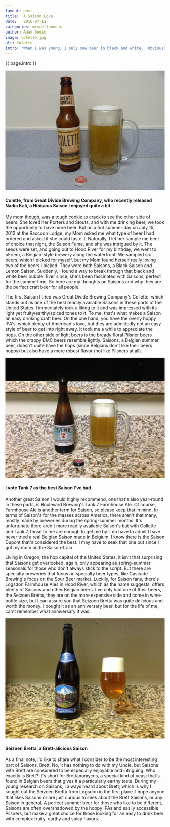 ```yaml
---
layout: post
title:  A Saison Love
date:   2016-07-11
categories: miscellaneous
author: Adam Bodie
image: colette.jpg
alt: Colette
intro: "When I was young, I only saw beer in black and white.  Obviously, I didn't drink beer, but my Mom occasionally drank beer, mainly when we went to the Oak Hills Brewpub, where she ordered the dark beers, the Porters and Stouts.  From then, I considered good beers to be dark, while crap beers like Bud, Miller and Coors as the bad beers.  It wasn't until I was 26 that I decided to try beer for the first time, as McMenamins on Allen and Murray. I had a sampler of dark and light beers, mainly interested in the Black Rabbit Porter and Terminator Stout.  From then on, I found myself trying all styles of beers, dark and light, where I learned there's more than just BMC crap (Bud-Miller-Coors for the uninformed)."
---
```

<div class="article">
<p> {{ page.intro }}</p>
<div class="blog-pic">
		<img src="/img/colette.jpg" data-toggle="tooltip" title="Colette." class="image block img-responsive">
		<h4>Colette, from Great Divide Brewing Company, who recently released Nadia Kali, a Hibiscus Saison I enjoyed quite a bit.</h4>
</div>
<p>My mom though, was a tough cookie to crack to see the other side of beers.  She loved her Porters and Stouts, and with me drinking beer, we took the opportunity to have more beer.  But on a hot summer day on July 15, 2012 at the Raccoon Lodge, my Mom asked me what type of beer I had ordered and asked if she could taste it.  Naturally, I let her sample me beer of choice that night, the Saison Fume, and she was intrigued by it.  The seeds were set, and going out to Hood River for my birthday, we went to pFriem, a Belgian-style brewery along the waterfront. We sampled six beers, which I picked for myself, but my Mom found herself really loving two of the beers I picked.  They were both Saisons, a Black Saison and Lemon Saison.  Suddenly, I found a way to break through that black and white beer bubble.  Ever since, she's been fascinated with Saisons, perfect for the summertime.  So here are my thoughts on Saisons and why they are the perfect craft beer for all people.</p>
<p>The first Saison I tried was Great Divide Brewing Company's Collette, which stands out as one of the best readily available Saisons in these parts of the United States.  I immediately took a liking to it and was impressed with its light yet fruity/earthy/spiced tones to it.  To me, that's what makes a Saison an easy drinking craft beer.  On the one hand, you have the overly hoppy IPA's, which plenty of American's love, but they are admittedly not an easy style of beer to get into right away.  It took me a while to appreciate the hops.  On the other side of light beers is the bready floral Pilsner beers which the crappy BMC beers resemble lightly.  Saisons, a Belgian summer beer, doesn't quite have the hops (since Belgians don't like their beers hoppy) but also have a more robust flavor (not like Pilsners at all).</p>
<div class="blog-pic" style="float: left">
		<img src="/img/tank-7.jpg" data-toggle="tooltip" title="Tank 7 Farmhouse Ale" class="image block img-responsive">
		<h4>I vote Tank 7 as the best Saison I've had.</h4>
</div>
<p>Another great Saison I would highly recommend, one that's also year-round in these parts, is Boulevard Brewing's Tank 7 Farmhouse Ale.  Of course, Farmhouse Ale is another term for Saison, so please keep that in mind.  In terms of Saison's for the masses across America, there aren't that many, mostly made by breweries during the spring-summer months.  It's unfortunate there aren't more readily available Saison's but with Collette and Tank 7, those to me are enough to get me by.  I do have to admit I have never tried a real Belgian Saison made in Belgium.  I know there is the Saison Dupont that's considered the best.  I may have to seek that one out since I got my mom on the Saison-train.</p>
<p>Living in Oregon, the hop capital of the United States, it isn't that surprising that Saisons get overlooked, again, only appearing as spring-summer seasonals for those who don't always stick to the script.  But there are specialty breweries that focus on specialty beer types, like Cascade Brewing's focus on the Sour Beer market.  Luckily, for Saison fans, there's Logsdon Farmhouse Ales in Hood River, which as the name suggests, offers plenty of Saisons and other Belgian beers.  I've only had one of their beers, the Seizoen Bretta, they are on the more expensive side and come in wine-bottle size, but I can assure you that Seizoen Bretta was quite delicious and worth the money.  I bought it as an anniversary beer, but for the life of me, can't remember what anniversary it was.</p>
<div class="blog-pic">
		<img src="/img/seizoen-bretta.jpg" data-toggle="tooltip" title="Seizoen Bretta" class="image block img-responsive">
		<h4>Seizoen Bretta, a Brett-alicious Saison</h4>
</div>
<p>As a final note, I'd like to share what I consider to be the most interesting part of Saisons, Brett.  No, it has nothing to do with my Uncle, but Saisons with Brett are considered to be especially enjoyable and intriguing.  Who exactly is Brett?  It's short for Brettanomyces, a special kind of yeast that's found in Belgian beers that gives it a particularly earthy taste.  During my young research on Saisons, I always heard about Brett; which is why I sought out the Seizoen Bretta from Logsdon in the first place.  I hope anyone that likes Saisons or are just curious to seek about the Brett Saisons, or any Saison in general.  A perfect summer beer for those who like to be different, Saisons are often overshadowed by the hoppy IPAs and easily accessible Pilsners, but make a great choice for those looking for an easy to drink beer with complex fruity, earthy and spicy flavors. </p>
</div>


